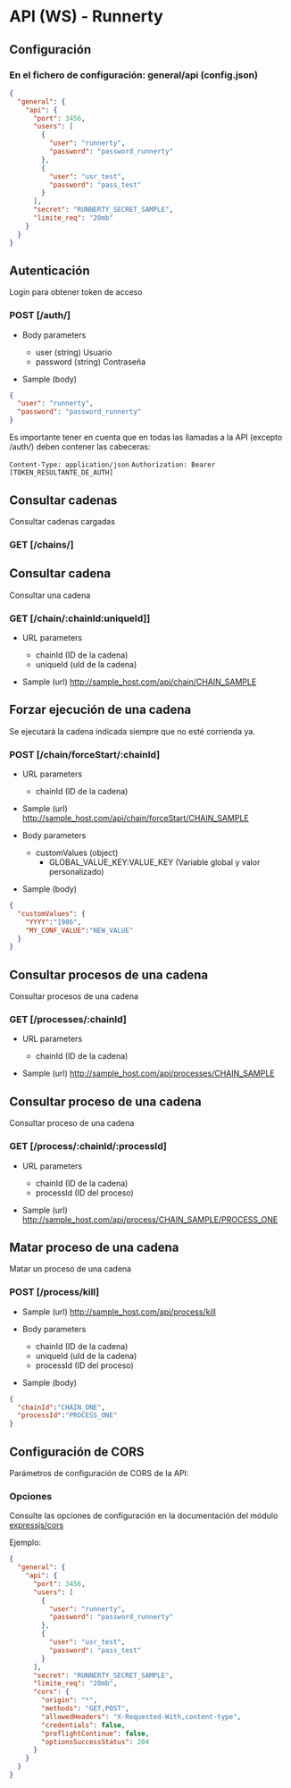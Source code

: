 # API (WS) - Runnerty

## Configuración
### En el fichero de configuración: general/api (config.json)
```json
{
  "general": {
    "api": {
      "port": 3456,
      "users": [
        {
          "user": "runnerty",
          "password": "password_runnerty"
        },
        {
          "user": "usr_test",
          "password": "pass_test"
        }
      ],
      "secret": "RUNNERTY_SECRET_SAMPLE",
      "limite_req": "20mb"
    }
  }
}
```

## Autenticación
Login para obtener token de acceso
### POST [/auth/]

+ Body parameters
    + user (string)
      Usuario
    + password (string)
      Contraseña


+ Sample (body)
```json
{
  "user": "runnerty",
  "password": "password_runnerty"
}
```

Es importante tener en cuenta que en todas las llamadas a la API (excepto /auth/) deben contener las cabeceras:

`Content-Type: application/json`
`Authorization: Bearer [TOKEN_RESULTANTE_DE_AUTH]`

## Consultar cadenas
Consultar cadenas cargadas
### GET [/chains/]

## Consultar cadena
Consultar una cadena
### GET [/chain/:chainId:uniqueId]]

+ URL parameters
    + chainId (ID de la cadena)
    + uniqueId (uId de la cadena)

+ Sample (url)
http://sample_host.com/api/chain/CHAIN_SAMPLE

## Forzar ejecución de una cadena
Se ejecutará la cadena indicada siempre que no esté corrienda ya.
### POST [/chain/forceStart/:chainId]

+ URL parameters
    + chainId (ID de la cadena)

+ Sample (url)
http://sample_host.com/api/chain/forceStart/CHAIN_SAMPLE

+ Body parameters
    + customValues (object)
        + GLOBAL_VALUE_KEY:VALUE_KEY (Variable global y valor personalizado)

+ Sample (body)
```json
{
  "customValues": {
    "YYYY":"1986",
    "MY_CONF_VALUE":"NEW_VALUE"
  }
}
```

## Consultar procesos de una cadena
Consultar procesos de una cadena
### GET [/processes/:chainId]

+ URL parameters
    + chainId (ID de la cadena)

+ Sample (url)
http://sample_host.com/api/processes/CHAIN_SAMPLE

## Consultar proceso de una cadena
Consultar proceso de una cadena
### GET [/process/:chainId/:processId]

+ URL parameters
    + chainId (ID de la cadena)
    + processId (ID del proceso)

+ Sample (url)
http://sample_host.com/api/process/CHAIN_SAMPLE/PROCESS_ONE

## Matar proceso de una cadena
Matar un proceso de una cadena
### POST [/process/kill]

+ Sample (url)
http://sample_host.com/api/process/kill

+ Body parameters
    + chainId (ID de la cadena)
    + uniqueId (uId de la cadena)
    + processId (ID del proceso)
    
+ Sample (body)
```json
{
  "chainId":"CHAIN_ONE",
  "processId":"PROCESS_ONE"
}
```
## Configuración de CORS
Parámetros de configuración de CORS de la API:

### Opciones
Consulte las opciones de configuración en la documentación del módulo [expressjs/cors](https://github.com/expressjs/cors/blob/master/README.md#configuration-options)

Ejemplo:
```json
{
  "general": {
    "api": {
      "port": 3456,
      "users": [
        {
          "user": "runnerty",
          "password": "password_runnerty"
        },
        {
          "user": "usr_test",
          "password": "pass_test"
        }
      ],
      "secret": "RUNNERTY_SECRET_SAMPLE",
      "limite_req": "20mb",
      "cors": {
        "origin": "*",
        "methods": "GET,POST",
        "allowedHeaders": "X-Requested-With,content-type",
        "credentials": false,
        "preflightContinue": false,
        "optionsSuccessStatus": 204
      }
    }
  }
}
```

